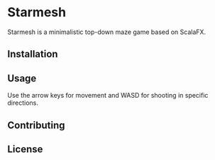 # Starmesh

Starmesh is a minimalistic top-down maze game based on ScalaFX.

## Installation

<!--- Use the package manager [pip](https://pip.pypa.io/en/stable/) to install foobar. 

```bash
pip install foobar
```

-->
## Usage

Use the arrow keys for movement and WASD for shooting in specific directions.

## Contributing
<!---Pull requests are welcome. For major changes, please open an issue first to discuss what you would like to change.

Please make sure to update tests as appropriate.-->

## License
<!---[MIT](https://choosealicense.com/licenses/mit/)-->
